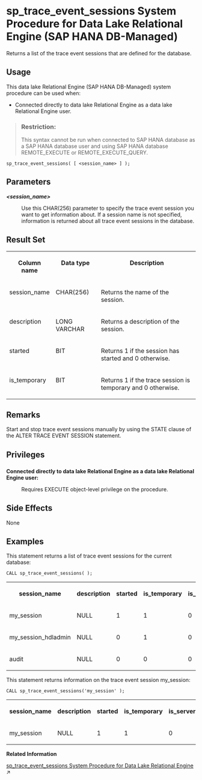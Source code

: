 <!-- loio3a8340e1d6cd40ebbb3717c9530a2047 -->

# sp\_trace\_event\_sessions System Procedure for Data Lake Relational Engine \(SAP HANA DB-Managed\)

Returns a list of the trace event sessions that are defined for the database.



<a name="loio3a8340e1d6cd40ebbb3717c9530a2047__section_sdq_vbb_1yb"/>

## Usage

This data lake Relational Engine \(SAP HANA DB-Managed\) system procedure can be used when:

-   Connected directly to data lake Relational Engine as a data lake Relational Engine user.

> ### Restriction:  
> This syntax cannot be run when connected to SAP HANA database as a SAP HANA database user and using SAP HANA database REMOTE\_EXECUTE or REMOTE\_EXECUTE\_QUERY.



```
sp_trace_event_sessions( [ <session_name> ] );
```



<a name="loio3a8340e1d6cd40ebbb3717c9530a2047__section_iyf_2l2_srb"/>

## Parameters


<dl>
<dt><b>

*<session\_name\>* 

</b></dt>
<dd>

Use this CHAR\(256\) parameter to specify the trace event session you want to get information about. If a session name is not specified, information is returned about all trace event sessions in the database.



</dd>
</dl>



<a name="loio3a8340e1d6cd40ebbb3717c9530a2047__section_ptt_2l2_srb"/>

## Result Set


<table>
<tr>
<th valign="top">

Column name

</th>
<th valign="top">

Data type

</th>
<th valign="top">

Description

</th>
</tr>
<tr>
<td valign="top">

session\_name

</td>
<td valign="top">

CHAR\(256\)

</td>
<td valign="top">

Returns the name of the session.

</td>
</tr>
<tr>
<td valign="top">

description

</td>
<td valign="top">

LONG VARCHAR

</td>
<td valign="top">

Returns a description of the session.

</td>
</tr>
<tr>
<td valign="top">

started

</td>
<td valign="top">

BIT

</td>
<td valign="top">

Returns 1 if the session has started and 0 otherwise.

</td>
</tr>
<tr>
<td valign="top">

is\_temporary

</td>
<td valign="top">

BIT

</td>
<td valign="top">

Returns 1 if the trace session is temporary and 0 otherwise.

</td>
</tr>
</table>



<a name="loio3a8340e1d6cd40ebbb3717c9530a2047__section_wph_fl2_srb"/>

## Remarks

Start and stop trace event sessions manually by using the STATE clause of the ALTER TRACE EVENT SESSION statement.



<a name="loio3a8340e1d6cd40ebbb3717c9530a2047__section_gs5_1cb_1yb"/>

## Privileges



### 


<dl>
<dt><b>

Connected directly to data lake Relational Engine as a data lake Relational Engine user:

</b></dt>
<dd>

Requires EXECUTE object-level privilege on the procedure.



</dd>
</dl>



<a name="loio3a8340e1d6cd40ebbb3717c9530a2047__section_i5x_fl2_srb"/>

## Side Effects

None



## Examples

This statement returns a list of trace event sessions for the current database:

```
CALL sp_trace_event_sessions( );
```


<table>
<tr>
<th valign="top">

session\_name

</th>
<th valign="top">

description

</th>
<th valign="top">

started

</th>
<th valign="top">

is\_temporary

</th>
<th valign="top">

is\_server

</th>
</tr>
<tr>
<td valign="top">

my\_session

</td>
<td valign="top">

NULL

</td>
<td valign="top">

1

</td>
<td valign="top">

1

</td>
<td valign="top">

0

</td>
</tr>
<tr>
<td valign="top">

my\_session\_hdladmin

</td>
<td valign="top">

NULL

</td>
<td valign="top">

0

</td>
<td valign="top">

1

</td>
<td valign="top">

0

</td>
</tr>
<tr>
<td valign="top">

audit

</td>
<td valign="top">

NULL

</td>
<td valign="top">

0

</td>
<td valign="top">

0

</td>
<td valign="top">

0

</td>
</tr>
</table>

This statement returns information on the trace event session my\_session:

```
CALL sp_trace_event_sessions('my_session' );
```


<table>
<tr>
<th valign="top">

session\_name

</th>
<th valign="top">

description

</th>
<th valign="top">

started

</th>
<th valign="top">

is\_temporary

</th>
<th valign="top">

is\_server

</th>
</tr>
<tr>
<td valign="top">

my\_session

</td>
<td valign="top">

NULL

</td>
<td valign="top">

1

</td>
<td valign="top">

1

</td>
<td valign="top">

0

</td>
</tr>
</table>

**Related Information**  


[sp_trace_event_sessions System Procedure for Data Lake Relational Engine](https://help.sap.com/viewer/19b3964099384f178ad08f2d348232a9/2023_4_QRC/en-US/8179c9326ce210149a84c8b4621ed3d9.html "Returns a list of the trace event sessions that are defined for the database.") :arrow_upper_right:

